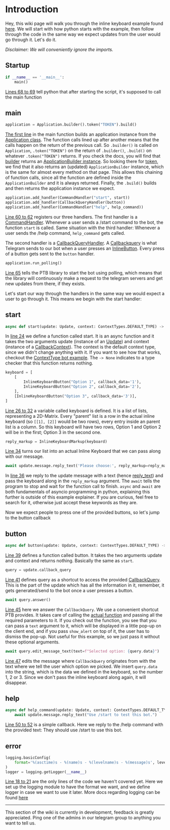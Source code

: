 # Introduction
Hey, this wiki page will walk you through the inline keyboard example found [here](../blob/master/examples/inlinekeyboard.py). We will start with how python starts with the example, then follow through the code in the same way we expect updates from the user would go through it. Let's do it.

_Disclaimer: We will conveniently ignore the imports._
## Startup

```python
if __name__ == '__main__':
    main()
```
[Lines 68 to 69](../blob/master/examples/inlinekeyboard.py#L68-L69) tell python that after starting the script, it's supposed to call the main function
## main

```python
application = Application.builder().token("TOKEN").build()
```
[The first line](../blob/master/examples/inlinekeyboard.py#L58) in the main function builds an application instance from the [Application class](https://docs.python-telegram-bot.org/telegram.ext.application.html). The function calls lined up after another means that the calls happen on the return of the previous call. So `.builder()` is called on `Application`, `.token("TOKEN")` on the return of `.builder()`, `.build()` on whatever `.token("TOKEN")` returns. If you check the docs, you will find that [builder](https://docs.python-telegram-bot.org/telegram.ext.application.html#telegram.ext.Application.builder) returns an [ApplicationBuilder instance](https://docs.python-telegram-bot.org/en/stable/telegram.ext.applicationbuilder.html). So looking there for [token](https://docs.python-telegram-bot.org/telegram.ext.applicationbuilder.html#telegram.ext.ApplicationBuilder.token), we find that it also returns an (updated) `ApplicationBuilder` instance, which is the same for almost every method on that page. This allows this chaining of function calls, since all the function are defined inside the `ApplicationBuilder` and it is always returned. Finally, the `.build()` builds and then returns the application instance we expect.

```python
application.add_handler(CommandHandler("start", start))
application.add_handler(CallbackQueryHandler(button))
application.add_handler(CommandHandler("help", help_command))
```
[Line 60 to 62](../blob/master/examples/inlinekeyboard.py#L60-L62) registers our three handlers. The first handler is a [CommandHandler](https://python-telegram-bot.readthedocs.io/telegram.ext.commandhandler.html). Whenever a user sends a /start command to the bot, the function `start` is called. Same situation with the third handler: Whenever a user sends the /help command, `help_command` gets called.

The second handler is a [CallbackQueryHandler](https://docs.python-telegram-bot.org/telegram.ext.callbackqueryhandler.html). A [Callbackquery](https://docs.python-telegram-bot.org/telegram.callbackquery.html) is what Telegram sends to our bot when a user presses an [InlineButton](https://docs.python-telegram-bot.org/telegram.inlinekeyboardbutton.html). Every press of a button gets sent to the `button` handler.

```python
application.run_polling()
```
[Line 65](../blob/master/examples/inlinekeyboard.py#L65) tells the PTB library to start the bot using polling, which means that the library will continuously make a request to the telegram servers and get new updates from there, if they exists.


Let's start our way through the handlers in the same way we would expect a user to go through it. This means we begin with the start handler:
## start

```python
async def start(update: Update, context: ContextTypes.DEFAULT_TYPE) -> None:
```
In [line 24](../blob/master/examples/inlinekeyboard.py#L24) we define a function called start. It is an async function and it takes the two arguments update (instance of an [Update](https://docs.python-telegram-bot.org/telegram.update.html)) and context (instance of a [CallbackContext](https://docs.python-telegram-bot.org/telegram.ext.callbackcontext.html)). The context is the default context type, since we didn't change anything with it. If you want to see how that works, checkout the [ContextType bot example](../blob/master/examples/contexttypesbot.py). The `-> None` indicates to a type checker that this function returns nothing.

```python
keyboard = [
    [
        InlineKeyboardButton("Option 1", callback_data='1'),
        InlineKeyboardButton("Option 2", callback_data='2'),
    ],
    [InlineKeyboardButton("Option 3", callback_data='3')],
]

```
[Line 26 to 32](../blob/master/examples/inlinekeyboard.py#L26-L32) a variable called keyboard is defined. It is a list of lists, representing a 2D-Matrix. Every "parent" list is a row in the actual inline keyboard (so `[[1], [2]]` would be two rows), every entry inside an parent list is a column. So this keyboard will have two rows, Option 1 and Option 2 will be in the first; Option 3 in the second one.

```python
reply_markup = InlineKeyboardMarkup(keyboard)
```
[Line 34](../blob/master/examples/inlinekeyboard.py#L34) turns our list into an actual Inline Keyboard that we can pass along with our message.

```python
await update.message.reply_text('Please choose:', reply_markup=reply_markup)
```
In [line 36](../blob/master/examples/inlinekeyboard.py#L36) we reply to the update message with a text (hence [reply_text](https://docs.python-telegram-bot.org/telegram.message.html#telegram.Message.reply_text)) and pass the keyboard along in the `reply_markup` argument. The `await` tells the program to stop and wait for the function call to finish. `async` and `await` are both fundamentals of asyncio programming in python, explaining this further is outside of this example explainer. If you are curious, feel free to search for it, otherwise just accept these keywords as they are.

Now we expect people to press one of the provided buttons, so let's jump to the button callback
## button

```python
async def button(update: Update, context: ContextTypes.DEFAULT_TYPE) -> None:
```
[Line 39](../blob/master/examples/inlinekeyboard.py#L39) defines a function called button. It takes the two arguments update and context and returns nothing. Basically the same as `start`.

```python
query = update.callback_query
```
[Line 41](../blob/master/examples/inlinekeyboard.py#L41) defines query as a shortcut to access the provided [CallbackQuery](https://docs.python-telegram-bot.org/telegram.callbackquery.html). This is the part of the update which has all the information in it, remember, it gets generated/send to the bot once a user presses a button.


```python
await query.answer()
```
[Line 45](../blob/master/examples/inlinekeyboard.py#L45) here we answer the `CallbackQuery`. We use a convenient shortcut PTB provides. It takes care of calling the [actual function](https://docs.python-telegram-bot.org/telegram.bot.html#telegram.Bot.answer_callback_query) and passing all the required parameters to it. If you check out the function, you see that you can pass a `text` argument to it, which will be displayed in a little pop-up on the client end, and if you pass `show_alert` on top of it, the user has to dismiss the pop-up. Not useful for this example, so we just pass it without these optional arguments.

```python
await query.edit_message_text(text=f"Selected option: {query.data}")
```
[Line 47](../blob/master/examples/inlinekeyboard.py#L47) edits the message where `CallbackQuery` originates from with the text where we tell the user which option we picked. We insert `query.data` into the string, which is the data we defined in the keyboard, so the number 1, 2 or 3. Since we don't pass the inline keyboard along again, it will disappear.
## help

```python
async def help_command(update: Update, context: ContextTypes.DEFAULT_TYPE) -> None:
    await update.message.reply_text("Use /start to test this bot.")
```
[Line 50 to 52](../blob/master/examples/inlinekeyboard.py#L50-L52) is a simple callback. Here we reply to the /help command with the provided text: They should use /start to use this bot.
## error

```python
logging.basicConfig(
    format='%(asctime)s - %(name)s - %(levelname)s - %(message)s', level=logging.INFO
)
logger = logging.getLogger(__name__)
```
[Line 18 to 21](../blob/master/examples/inlinekeyboard.py#L18-L21) are the only lines of the code we haven't covered yet. Here we set up the logging module to have the format we want, and we define logger in case we want to use it later. More docs regarding logging can be found [here](https://docs.python.org/3/library/logging.html)

***

This section of the wiki is currently in development, feedback is greatly appreciated. Ping one of the admins in our telegram group to anything you want to tell us.